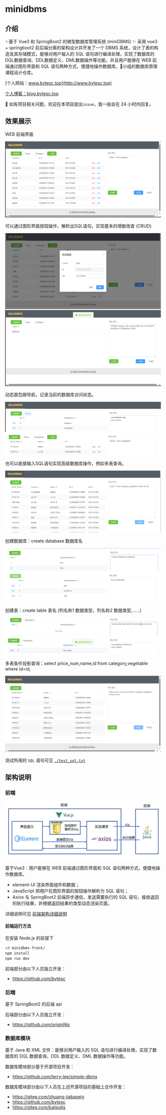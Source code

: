 # minidbms

## 介绍
✨基于 Vue3 和 SpringBoot2 的微型数据库管理系统 (miniDBMS) ✨ 采用 vue3 + springboot2 前后端分离的架构设计并开发了一个 DBMS 系统，设计了表的构造及其存储模式，能够对用户输入的 SQL 语句进行编译处理，实现了数据库的DQL数据查询、DDL数据定义、DML数据操作等功能，并且用户能够在 WEB 前端通过图形界面和 SQL 语句两种方式，便捷地操作数据库。📌小组的数据库原理课程设计仓库。

[个人网站：www.bytesc.top](http://www.bytesc.top) 

[个人博客：blog.bytesc.top](http://blog.bytesc.top)

🔔 如有项目相关问题，欢迎在本项目提出`issue`，我一般会在 24 小时内回复。

## 效果展示

WEB 前端界面

![](./readme_img/1.png)

可以通过图形界面按钮操作，解析出SQL语句，实现基本的增删改查 (CRUD)

![](./readme_img/2.png)
![](./readme_img/3.png)

动态面包屑导航，记录当前的数据库访问状态。

![](./readme_img/4.1.png)
![](./readme_img/4.2.png)

也可以直接输入SQL语句实现高级数据库操作，例如多表查询。

![](./readme_img/5.png)

创建数据库：create database 数据库名

![](./readme_img/6.1.png)
![](./readme_img/6.2.png)

创建表：create table 表名 (列名称1 数据类型，列名称2 数据类型,......)

![](./readme_img/7.1.png)
![](./readme_img/7.2.png)

多表条件投影查询：select price_num,name,id from category,vegetable where id=id;

![](./readme_img/8.png)

测试所用的 `SQL` 语句可见 [`./test_sql.txt`](./test_sql.txt)

## 架构说明

### 前端

![](./minidbms-front/前端结构.png)

基于Vue3：用户能够在 WEB 前端通过图形界面和 SQL 语句两种方式，便捷地操作数据库。
- element-UI 渲染界面组件和数据；
- JavaScript 把用户在图形界面的按钮操作解析为 SQL 语句；
- Axios 与 SpringBoot2 后端异步通信，发送需要执行的 SQL 语句，接收返回的执行结果，并根据返回结果的类型动态渲染页面。

详细说明可见 [前端架构详细说明](./minidbms-front/README.md)

#### 前端运行方法
在安装 Node.js 的前提下
```bash
cd minidbms-front/
npm install
npm run dev
```

前端部分由以下人员独立开发：
* https://github.com/bytesc

### 后端

基于 SpringBoot2 的后端 api

后端部分由以下人员独立开发：
* https://github.com/originNis


### 数据库模块

基于 Java 和 XML 文件：能够对用户输入的 SQL 语句进行编译处理，实现了数据库的 DQL 数据查询、DDL 数据定义、DML 数据操作等功能。

数据库模块部分基于开源项目开发：
* https://github.com/lerry-lee/simple-dbms

数据库模块部分由以下人员在上述开源项目的基础上合作开发：
* https://gitee.com/zhuang-jiabaoely
* https://github.com/bytesc
* https://gitee.com/kalipolis
